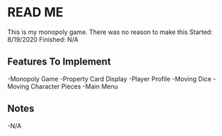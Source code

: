 # READ ME
This is my monopoly game. There was no reason to make this
Started: 8/19/2020
Finished: N/A

## Features To Implement
-Monopoly Game
-Property Card Display
-Player Profile
-Moving Dice
-Moving Character Pieces
-Main Menu

## Notes
-N/A
